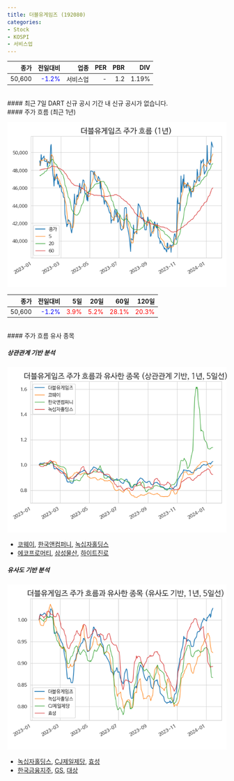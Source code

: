 ```yaml
---
title: 더블유게임즈 (192080)
categories:
- Stock
- KOSPI
- 서비스업
---
```


|**종가**|**전일대비**|**업종**|**PER**|**PBR**|**DIV**|
|-------:|-----------:|-------:|------:|------:|------:|
|50,600|<span style="color: blue">-1.2%</span>|서비스업|-|1.2|1.19%|

<!-- more -->

<br>
#### 최근 7일 DART 신규 공시
기간 내 신규 공시가 없습니다.

<br>
#### 주가 흐름 (최근 1년)

![192080](/assets/images/stock/192080.png)

|**종가**|**전일대비**|**5일**|**20일**|**60일**|**120일**|
|---:|-------:|--:|---:|---:|----:|
|50,600|<span style="color: blue">-1.2%</span>|<span style="color: red">3.9%</span>|<span style="color: red">5.2%</span>|<span style="color: red">28.1%</span>|<span style="color: red">20.3%</span>|

<br>
#### 주가 흐름 유사 종목

##### 상관관계 기반 분석

![192080](/assets/images/stock/192080_corr.png)
- [코웨이](/021240/), [한국앤컴퍼니](/000240/), [녹십자홀딩스](/005250/)
- [에코프로머티](/450080/), [삼성물산](/028260/), [하이트진로](/000080/)

##### 유사도 기반 분석

![192080](/assets/images/stock/192080_sim.png)
- [녹십자홀딩스](/005250/), [CJ제일제당](/097950/), [효성](/004800/)
- [한국금융지주](/071050/), [GS](/078930/), [대상](/001680/)
